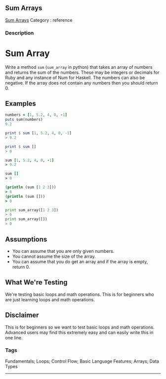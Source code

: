 ## Sum Arrays
[Sum Arrays](https://www.codewars.com/kata/sum-arrays)
Category : reference

### Description
# Sum Array

Write a method `sum` (`sum_array` in python) that takes an array of numbers and returns the sum of the numbers. These may be integers or decimals for Ruby and any instance of Num for Haskell. The numbers can also be negative. If the array does not contain any numbers then you should return 0.

## Examples

```ruby
numbers = [1, 5.2, 4, 0, -1]
puts sum(numbers)
9.2
```
```haskell
print $ sum [1, 5.2, 4, 0, -1]
> 9.2

print $ sum []
> 0
```
```coffeescript
sum [1, 5.2, 4, 0, -1]
> 9.2

sum []
> 0
```
```clojure
(println (sum [1 2 3]))
> 6
(println (sum []))
> 0
```
```python
print sum_array([1 2 3])
> 6
print sum_array([])
> 0
```


## Assumptions

* You can assume that you are only given numbers.
* You cannot assume the size of the array.
* You can assume that you do get an array and if the array is empty, return 0.

## What We're Testing

We're testing basic loops and math operations. This is for beginners who are just learning loops and math operations.

## Disclaimer

This is for beginners so we want to test basic loops and math operations. Advanced users may find this extremely easy and can easily write this in one line.

### Tags
Fundamentals; Loops; Control Flow; Basic Language Features; Arrays; Data Types

- - -
